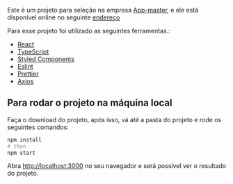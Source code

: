 Este é um projeto para seleção na empresa [App-master](https://appmasters.io/en/), e ele está disponível online no seguinte [endereço](app-master-teste.vercel.app)

Para esse projeto foi utilizado as seguintes ferramentas.:

- [React](https:/www.https://reactjs.org/)
- [TypeScript](https://www.typescriptlang.org/)
- [Styled Components](https://styled-components.com/)
- [Eslint](https://eslint.org/)
- [Prettier](https://prettier.io/)
- [Axios](https://github.com/axios/axios)

## Para rodar o projeto na máquina local

Faça o download do projeto, após isso, vá até a pasta do projeto e rode os seguintes comandos:

```bash
npm install
# then
npm start
```

Abra [http://localhost:3000](http://localhost:3000) no seu navegador e será possível ver o resultado do projeto.
